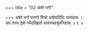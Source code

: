 +++
title = "02 अंशो भगो"

+++
अंशो भगो वरुणो मित्रो अर्यमादितिः पात्वंहसः ।  
अप तस्य द्वेषो गमेदविहृतो यावयच्छत्रुमन्तितम् ॥ २ ॥